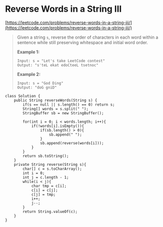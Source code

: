 # Reverse Words in a String III

[https://leetcode.com/problems/reverse-words-in-a-string-iii/](https://leetcode.com/problems/reverse-words-in-a-string-iii/)

> Given a string `s`, reverse the order of characters in each word within a sentence while still preserving whitespace and initial word order.
>
> &#x20;
>
> **Example 1:**
>
> ```
> Input: s = "Let's take LeetCode contest"
> Output: "s'teL ekat edoCteeL tsetnoc"
> ```
>
> **Example 2:**
>
> ```
> Input: s = "God Ding"
> Output: "doG gniD"
> ```

```
class Solution {
    public String reverseWords(String s) {
        if(s == null || s.length() == 0) return s;
        String[] words = s.split(" ");
        StringBuffer sb = new StringBuffer();
        
        for(int i = 0; i < words.length; i++){
            if(!words[i].isEmpty()){
                if(sb.length() > 0){
                    sb.append(" ");
                }
                sb.append(reverse(words[i]));
            }
        }
        return sb.toString();
    }
    private String reverse(String s){
        char[] c = s.toCharArray();
        int i = 0;
        int j = c.length - 1;
        while(i < j){
            char tmp = c[i];
            c[i] = c[j];
            c[j] = tmp;
            i++;
            j--;
        }
        return String.valueOf(c);
    }
}
```
